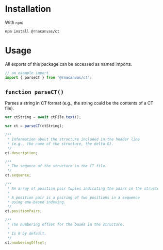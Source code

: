 # Installation

With `npm`:

```
npm install @rnacanvas/ct
```

# Usage

All exports of this package can be accessed as named imports.

```javascript
// an example import
import { parseCT } from '@rnacanvas/ct';
```

## `function parseCT()`

Parses a string in CT format
(e.g., the string could be the contents of a CT file).

```javascript
var ctString = await ctFile.text();

var ct = parseCT(ctString);

/**
 * Information about the structure included in the header line
 * (e.g., the name of the structure, the delta-G).
 */
ct.description;

/**
 * The sequnce of the structure in the CT file.
 */
ct.sequence;

/**
 * An array of position pair tuples indicating the pairs in the structure.
 *
 * A position pair is a pairing of two positions in a sequence
 * using one-based indexing.
 */
ct.positionPairs;

/**
 * The numbering offset for the bases in the structure.
 *
 * Is 0 by default.
 */
ct.numberingOffset;
```
